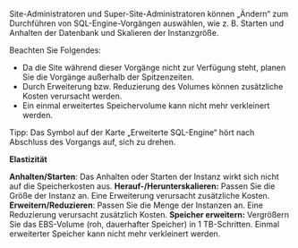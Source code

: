Site-Administratoren und Super-Site-Administratoren können „Ändern“ zum Durchführen von SQL-Engine-Vorgängen auswählen, wie z. B. Starten und Anhalten der Datenbank und Skalieren der Instanzgröße.

Beachten Sie Folgendes:

-   Da die Site während dieser Vorgänge nicht zur Verfügung steht, planen Sie die Vorgänge außerhalb der Spitzenzeiten.
-   Durch Erweiterung bzw. Reduzierung des Volumes können zusätzliche Kosten verursacht werden.
-   Ein einmal erweitertes Speichervolume kann nicht mehr verkleinert werden.

Tipp: Das Symbol auf der Karte „Erweiterte SQL-Engine“ hört nach Abschluss des Vorgangs auf, sich zu drehen.

**Elastizität**

**Anhalten/Starten**: Das Anhalten oder Starten der Instanz wirkt sich nicht auf die Speicherkosten aus. **Herauf-/Herunterskalieren:** Passen Sie die Größe der Instanz an. Eine Erweiterung verursacht zusätzliche Kosten. **Erweitern/Reduzieren**: Passen Sie die Menge der Instanzen an. Eine Reduzierung verursacht zusätzlich Kosten. **Speicher erweitern:** Vergrößern Sie das EBS-Volume (roh, dauerhafter Speicher) in 1 TB-Schritten. Einmal erweiterter Speicher kann nicht mehr verkleinert werden.
